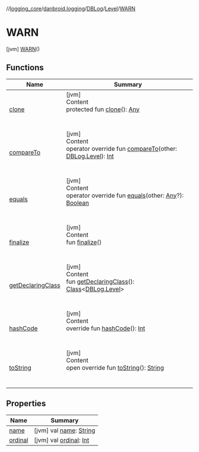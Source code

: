 //[logging_core](../../../../../index.md)/[danbroid.logging](../../../index.md)/[DBLog](../../index.md)/[Level](../index.md)/[WARN](index.md)



# WARN  
 [jvm] [WARN](index.md)()  
   


## Functions  
  
|  Name |  Summary | 
|---|---|
| <a name="kotlin/Enum/clone/#/PointingToDeclaration/"></a>[clone](../-e-r-r-o-r/index.md#%5Bkotlin%2FEnum%2Fclone%2F%23%2FPointingToDeclaration%2F%5D%2FFunctions%2F877025481)| <a name="kotlin/Enum/clone/#/PointingToDeclaration/"></a>[jvm]  <br>Content  <br>protected fun [clone](../-e-r-r-o-r/index.md#%5Bkotlin%2FEnum%2Fclone%2F%23%2FPointingToDeclaration%2F%5D%2FFunctions%2F877025481)(): [Any](https://kotlinlang.org/api/latest/jvm/stdlib/kotlin/-any/index.html)  <br><br><br>|
| <a name="kotlin/Enum/compareTo/#danbroid.logging.DBLog.Level/PointingToDeclaration/"></a>[compareTo](../-e-r-r-o-r/index.md#%5Bkotlin%2FEnum%2FcompareTo%2F%23danbroid.logging.DBLog.Level%2FPointingToDeclaration%2F%5D%2FFunctions%2F877025481)| <a name="kotlin/Enum/compareTo/#danbroid.logging.DBLog.Level/PointingToDeclaration/"></a>[jvm]  <br>Content  <br>operator override fun [compareTo](../-e-r-r-o-r/index.md#%5Bkotlin%2FEnum%2FcompareTo%2F%23danbroid.logging.DBLog.Level%2FPointingToDeclaration%2F%5D%2FFunctions%2F877025481)(other: [DBLog.Level](../index.md)): [Int](https://kotlinlang.org/api/latest/jvm/stdlib/kotlin/-int/index.html)  <br><br><br>|
| <a name="kotlin/Enum/equals/#kotlin.Any?/PointingToDeclaration/"></a>[equals](../-e-r-r-o-r/index.md#%5Bkotlin%2FEnum%2Fequals%2F%23kotlin.Any%3F%2FPointingToDeclaration%2F%5D%2FFunctions%2F877025481)| <a name="kotlin/Enum/equals/#kotlin.Any?/PointingToDeclaration/"></a>[jvm]  <br>Content  <br>operator override fun [equals](../-e-r-r-o-r/index.md#%5Bkotlin%2FEnum%2Fequals%2F%23kotlin.Any%3F%2FPointingToDeclaration%2F%5D%2FFunctions%2F877025481)(other: [Any](https://kotlinlang.org/api/latest/jvm/stdlib/kotlin/-any/index.html)?): [Boolean](https://kotlinlang.org/api/latest/jvm/stdlib/kotlin/-boolean/index.html)  <br><br><br>|
| <a name="kotlin/Enum/finalize/#/PointingToDeclaration/"></a>[finalize](../-e-r-r-o-r/index.md#%5Bkotlin%2FEnum%2Ffinalize%2F%23%2FPointingToDeclaration%2F%5D%2FFunctions%2F877025481)| <a name="kotlin/Enum/finalize/#/PointingToDeclaration/"></a>[jvm]  <br>Content  <br>fun [finalize](../-e-r-r-o-r/index.md#%5Bkotlin%2FEnum%2Ffinalize%2F%23%2FPointingToDeclaration%2F%5D%2FFunctions%2F877025481)()  <br><br><br>|
| <a name="kotlin/Enum/getDeclaringClass/#/PointingToDeclaration/"></a>[getDeclaringClass](../-e-r-r-o-r/index.md#%5Bkotlin%2FEnum%2FgetDeclaringClass%2F%23%2FPointingToDeclaration%2F%5D%2FFunctions%2F877025481)| <a name="kotlin/Enum/getDeclaringClass/#/PointingToDeclaration/"></a>[jvm]  <br>Content  <br>fun [getDeclaringClass](../-e-r-r-o-r/index.md#%5Bkotlin%2FEnum%2FgetDeclaringClass%2F%23%2FPointingToDeclaration%2F%5D%2FFunctions%2F877025481)(): [Class](https://docs.oracle.com/javase/8/docs/api/java/lang/Class.html)<[DBLog.Level](../index.md)>  <br><br><br>|
| <a name="kotlin/Enum/hashCode/#/PointingToDeclaration/"></a>[hashCode](../-e-r-r-o-r/index.md#%5Bkotlin%2FEnum%2FhashCode%2F%23%2FPointingToDeclaration%2F%5D%2FFunctions%2F877025481)| <a name="kotlin/Enum/hashCode/#/PointingToDeclaration/"></a>[jvm]  <br>Content  <br>override fun [hashCode](../-e-r-r-o-r/index.md#%5Bkotlin%2FEnum%2FhashCode%2F%23%2FPointingToDeclaration%2F%5D%2FFunctions%2F877025481)(): [Int](https://kotlinlang.org/api/latest/jvm/stdlib/kotlin/-int/index.html)  <br><br><br>|
| <a name="kotlin/Enum/toString/#/PointingToDeclaration/"></a>[toString](../-e-r-r-o-r/index.md#%5Bkotlin%2FEnum%2FtoString%2F%23%2FPointingToDeclaration%2F%5D%2FFunctions%2F877025481)| <a name="kotlin/Enum/toString/#/PointingToDeclaration/"></a>[jvm]  <br>Content  <br>open override fun [toString](../-e-r-r-o-r/index.md#%5Bkotlin%2FEnum%2FtoString%2F%23%2FPointingToDeclaration%2F%5D%2FFunctions%2F877025481)(): [String](https://kotlinlang.org/api/latest/jvm/stdlib/kotlin/-string/index.html)  <br><br><br>|


## Properties  
  
|  Name |  Summary | 
|---|---|
| <a name="danbroid.logging/DBLog.Level.WARN/name/#/PointingToDeclaration/"></a>[name](name.md)| <a name="danbroid.logging/DBLog.Level.WARN/name/#/PointingToDeclaration/"></a> [jvm] val [name](name.md): [String](https://kotlinlang.org/api/latest/jvm/stdlib/kotlin/-string/index.html)   <br>|
| <a name="danbroid.logging/DBLog.Level.WARN/ordinal/#/PointingToDeclaration/"></a>[ordinal](ordinal.md)| <a name="danbroid.logging/DBLog.Level.WARN/ordinal/#/PointingToDeclaration/"></a> [jvm] val [ordinal](ordinal.md): [Int](https://kotlinlang.org/api/latest/jvm/stdlib/kotlin/-int/index.html)   <br>|

